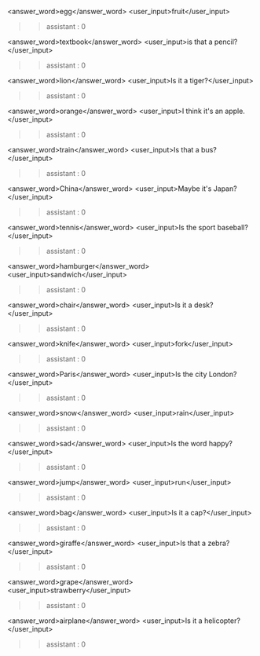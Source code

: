 <answer_word>egg</answer_word>
<user_input>fruit</user_input>
>> assistant : 0

<answer_word>textbook</answer_word>
<user_input>is that a pencil?</user_input>
>> assistant : 0

<answer_word>lion</answer_word>
<user_input>Is it a tiger?</user_input>
>> assistant : 0

<answer_word>orange</answer_word>
<user_input>I think it's an apple.</user_input>
>> assistant : 0

<answer_word>train</answer_word>
<user_input>Is that a bus?</user_input>
>> assistant : 0

<answer_word>China</answer_word>
<user_input>Maybe it's Japan?</user_input>
>> assistant : 0

<answer_word>tennis</answer_word>
<user_input>Is the sport baseball?</user_input>
>> assistant : 0

<answer_word>hamburger</answer_word>
<user_input>sandwich</user_input>
>> assistant : 0

<answer_word>chair</answer_word>
<user_input>Is it a desk?</user_input>
>> assistant : 0

<answer_word>knife</answer_word>
<user_input>fork</user_input>
>> assistant : 0

<answer_word>Paris</answer_word>
<user_input>Is the city London?</user_input>
>> assistant : 0

<answer_word>snow</answer_word>
<user_input>rain</user_input>
>> assistant : 0

<answer_word>sad</answer_word>
<user_input>Is the word happy?</user_input>
>> assistant : 0

<answer_word>jump</answer_word>
<user_input>run</user_input>
>> assistant : 0

<answer_word>bag</answer_word>
<user_input>Is it a cap?</user_input>
>> assistant : 0

<answer_word>giraffe</answer_word>
<user_input>Is that a zebra?</user_input>
>> assistant : 0

<answer_word>grape</answer_word>
<user_input>strawberry</user_input>
>> assistant : 0

<answer_word>airplane</answer_word>
<user_input>Is it a helicopter?</user_input>
>> assistant : 0